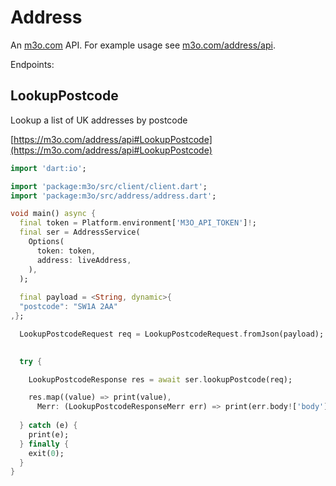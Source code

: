 # Address

An [m3o.com](https://m3o.com) API. For example usage see [m3o.com/address/api](https://m3o.com/address/api).

Endpoints:

## LookupPostcode

Lookup a list of UK addresses by postcode


[https://m3o.com/address/api#LookupPostcode](https://m3o.com/address/api#LookupPostcode)

```dart
import 'dart:io';

import 'package:m3o/src/client/client.dart';
import 'package:m3o/src/address/address.dart';

void main() async {
  final token = Platform.environment['M3O_API_TOKEN']!;
  final ser = AddressService(
    Options(
      token: token,
      address: liveAddress,
    ),
  );
 
  final payload = <String, dynamic>{
  "postcode": "SW1A 2AA"
,};

  LookupPostcodeRequest req = LookupPostcodeRequest.fromJson(payload);

  
  try {

	LookupPostcodeResponse res = await ser.lookupPostcode(req);

    res.map((value) => print(value),
	  Merr: (LookupPostcodeResponseMerr err) => print(err.body!['body']));	
  
  } catch (e) {
    print(e);
  } finally {
    exit(0);
  }
}
```
